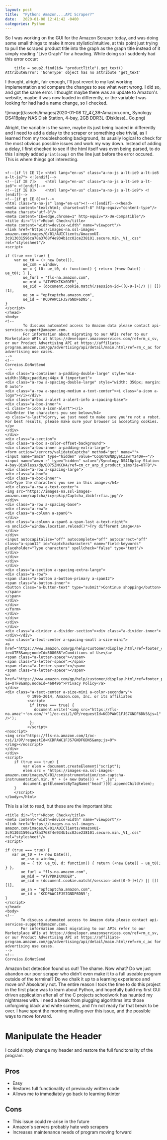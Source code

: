 ```yaml
---
layout: post
title:  "Python: Amazon....API Scraper?"
date:   2020-01-08 12:41:42 -0400
categories: Python
---
```


So I was working on the GUI for the Amazon Scraper today, and was doing some small things to make it more stylistic/intuitive, at this point just trying to pull the scraped product title into the graph as the graph title instead of it simply reading "Live Graph" for a heading. While doing so I suddenly had this error occur:

```
    title = soup2.find(id= "productTitle").get_text()
AttributeError: 'NoneType' object has no attribute 'get_text'
```

I thought, alright, fair enough, I'll just revert to my last working implementation and compare the changes to see what went wrong. I did so, and got the same error. I thought maybe there was an update to Amazon's website, maybe it was now loaded in differently, or the variable I was looking for had had a name change, so I checked.

![image](/assets/images/2020-01-08 12_47_38-Amazon.com_ Synology DS418play NAS Disk Station, 4-bay, 2GB DDR3L (Diskless)_ Co.png)

Alright, the variable is the same, maybe its just being loaded in differently and I need to add a delay to the scraper or something else trivial, as I learned from my troubleshooting background, its usually logical to check for the most obvious possible issues and work my way down. Instead of adding a delay, I first checked to see if the html itself was even being parsed, to do this I simply added ```print(soup)``` on the line just before the error occured. This is where things got interesting.

```

<!--[if lt IE 7]> <html lang="en-us" class="a-no-js a-lt-ie9 a-lt-ie8 a-lt-ie7"> <![endif]-->
<!--[if IE 7]>    <html lang="en-us" class="a-no-js a-lt-ie9 a-lt-ie8"> <![endif]-->
<!--[if IE 8]>    <html lang="en-us" class="a-no-js a-lt-ie9"> <![endif]-->
<!--[if gt IE 8]><!-->
<html class="a-no-js" lang="en-us"><!--<![endif]--><head>
<meta content="text/html; charset=utf-8" http-equiv="content-type"/>
<meta charset="utf-8"/>
<meta content="IE=edge,chrome=1" http-equiv="X-UA-Compatible"/>
<title dir="ltr">Robot Check</title>
<meta content="width=device-width" name="viewport"/>
<link href="https://images-na.ssl-images-amazon.com/images/G/01/AUIClients/AmazonUI-3c913031596ca78a3768f4e934b1cc02ce238101.secure.min._V1_.css" rel="stylesheet"/>
<script>

if (true === true) {
    var ue_t0 = (+ new Date()),
        ue_csm = window,
        ue = { t0: ue_t0, d: function() { return (+new Date() - ue_t0); } },
        ue_furl = "fls-na.amazon.com",
        ue_mid = "ATVPDKIKX0DER",
        ue_sid = (document.cookie.match(/session-id=([0-9-]+)/) || [])[1],
        ue_sn = "opfcaptcha.amazon.com",
        ue_id = 'KCDPAWC1FJS7GNDF6DN5';
}
</script>
</head>
<body>
<!--
        To discuss automated access to Amazon data please contact api-services-support@amazon.com.
        For information about migrating to our APIs refer to our Marketplace APIs at https://developer.amazonservices.com/ref=rm_c_sv, or our Product Advertising API at https://affiliate-program.amazon.com/gp/advertising/api/detail/main.html/ref=rm_c_ac for advertising use cases.
-->
<!--
Correios.DoNotSend
-->
<div class="a-container a-padding-double-large" style="min-width:350px;padding:44px 0 !important">
<div class="a-row a-spacing-double-large" style="width: 350px; margin: 0 auto">
<div class="a-row a-spacing-medium a-text-center"><i class="a-icon a-logo"></i></div>
<div class="a-box a-alert a-alert-info a-spacing-base">
<div class="a-box-inner">
<i class="a-icon a-icon-alert"></i>
<h4>Enter the characters you see below</h4>
<p class="a-last">Sorry, we just need to make sure you're not a robot. For best results, please make sure your browser is accepting cookies.</p>
</div>
</div>
<div class="a-section">
<div class="a-box a-color-offset-background">
<div class="a-box-inner a-padding-extra-large">
<form action="/errors/validateCaptcha" method="get" name="">
<input name="amzn" type="hidden" value="CoqKrOBNDpyeCZZwTY24DA=="/><input name="amzn-r" type="hidden" value="/Synology-DS418play-Station-4-bay-Diskless/dp/B075ZNKCK4/ref=cm_cr_arp_d_product_sims?ie=UTF8"/>
<div class="a-row a-spacing-large">
<div class="a-box">
<div class="a-box-inner">
<h4>Type the characters you see in this image:</h4>
<div class="a-row a-text-center">
<img src="https://images-na.ssl-images-amazon.com/captcha/icyrpkip/Captcha_ibibfrrfia.jpg"/>
</div>
<div class="a-row a-spacing-base">
<div class="a-row">
<div class="a-column a-span6">
</div>
<div class="a-column a-span6 a-span-last a-text-right">
<a onclick="window.location.reload()">Try different image</a>
</div>
</div>
<input autocapitalize="off" autocomplete="off" autocorrect="off" class="a-span12" id="captchacharacters" name="field-keywords" placeholder="Type characters" spellcheck="false" type="text"/>
</div>
</div>
</div>
</div>
<div class="a-section a-spacing-extra-large">
<div class="a-row">
<span class="a-button a-button-primary a-span12">
<span class="a-button-inner">
<button class="a-button-text" type="submit">Continue shopping</button>
</span>
</span>
</div>
</div>
</form>
</div>
</div>
</div>
</div>
<div class="a-divider a-divider-section"><div class="a-divider-inner"></div></div>
<div class="a-text-center a-spacing-small a-size-mini">
<a href="https://www.amazon.com/gp/help/customer/display.html/ref=footer_cou?ie=UTF8&amp;nodeId=508088">Conditions of Use</a>
<span class="a-letter-space"></span>
<span class="a-letter-space"></span>
<span class="a-letter-space"></span>
<span class="a-letter-space"></span>
<a href="https://www.amazon.com/gp/help/customer/display.html/ref=footer_privacy?ie=UTF8&amp;nodeId=468496">Privacy Policy</a>
</div>
<div class="a-text-center a-size-mini a-color-secondary">
          © 1996-2014, Amazon.com, Inc. or its affiliates
          <script>
           if (true === true) {
             document.write('<img src="https://fls-na.amaz'+'on.com/'+'1/oc-csi/1/OP/requestId=KCDPAWC1FJS7GNDF6DN5&js=1" />');
           };
          </script>
<noscript>
<img src="https://fls-na.amazon.com/1/oc-csi/1/OP/requestId=KCDPAWC1FJS7GNDF6DN5&amp;js=0">
</img></noscript>
</div>
</div>
<script>
    if (true === true) {
        var elem = document.createElement("script");
        elem.src = "https://images-na.ssl-images-amazon.com/images/G/01/csminstrumentation/csm-captcha-instrumentation.min._V" + (+ new Date()) + "_.js";
        document.getElementsByTagName('head')[0].appendChild(elem);
    }
    </script>
</body></html>
```
 This is a lot to read, but these are the important bits: 

 ```
 <title dir="ltr">Robot Check</title>
<meta content="width=device-width" name="viewport"/>
<link href="https://images-na.ssl-images-amazon.com/images/G/01/AUIClients/AmazonUI-3c913031596ca78a3768f4e934b1cc02ce238101.secure.min._V1_.css" rel="stylesheet"/>
<script>

if (true === true) {
    var ue_t0 = (+ new Date()),
        ue_csm = window,
        ue = { t0: ue_t0, d: function() { return (+new Date() - ue_t0); } },
        ue_furl = "fls-na.amazon.com",
        ue_mid = "ATVPDKIKX0DER",
        ue_sid = (document.cookie.match(/session-id=([0-9-]+)/) || [])[1],
        ue_sn = "opfcaptcha.amazon.com",
        ue_id = 'KCDPAWC1FJS7GNDF6DN5';
}
</script>
</head>
<body>
<!--
        To discuss automated access to Amazon data please contact api-services-support@amazon.com.
        For information about migrating to our APIs refer to our Marketplace APIs at https://developer.amazonservices.com/ref=rm_c_sv, or our Product Advertising API at https://affiliate-program.amazon.com/gp/advertising/api/detail/main.html/ref=rm_c_ac for advertising use cases.
-->
<!--
Correios.DoNotSend
```

Amazon bot detection found us out! The shame. Now what? Do we just abandon our poor scraper who didn't even make it to a full useable program outside of the terminal? Do we chalk it up to a learning experience and move on? Absolutely not. The entire reason I took the time to do this project in the first place was to learn about Python, and hopefully build my first GUI driven application after all of the C projects schoolwork has haunted my nightmares with. I need a break from plugging algorithms into those unforgiving black and white screens, and I'm not ready for that break to be over. I have spent the morning mulling over this issue, and the possible ways to move forward.

# Manipulate the Header

I could simply change my header and restore the full funcitonality of the program.

## Pros
+ Easy
+ Restores full functionality of previously written code
+ Allows me to immediately go back to learning tkinter

 
## Cons
+ This issue could re-arise in the future
+ Amazon's servers probably hate web scrapers 
+ Increases maintenance needs of program moving forward


